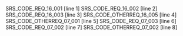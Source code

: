 SRS_CODE_REQ_16_001 [line 1]
SRS_CODE_REQ_16_002 [line 2]
SRS_CODE_REQ_16_003 [line 3]
SRS_CODE_OTHERREQ_16_005 [line 4]
SRS_CODE_OTHERREQ_07_001 [line 5]
SRS_CODE_REQ_07_003 [line 6]
SRS_CODE_REQ_07_002 [line 7]
SRS_CODE_OTHERREQ_07_002 [line 8]